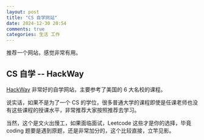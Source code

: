```yaml
---
layout: post
title: "CS 自学网站"
date: 2024-12-30 20:54
comments: true
categories: 生活 工作
---
```


推荐一个网站，感觉非常有用。

<!--more-->

## CS 自学 -- HackWay

[HackWay](https://hackway.org/docs/cs/intro) 非常好的自学网站，主要参考了美国的 6 大名校的课程。

说实话，如果不是为了一个 CS 的学位，很多普通大学的课程即使是任课老师也没有这些课程的授课水平，非常推荐大家按照推荐去学习。

当然，这个是文火出慢工，如果面临面试，Leetcode 这些才是你的选择，毕竟 coding 题要是遇到原题，还是非常加分的，这个比较直接，立竿见影。

